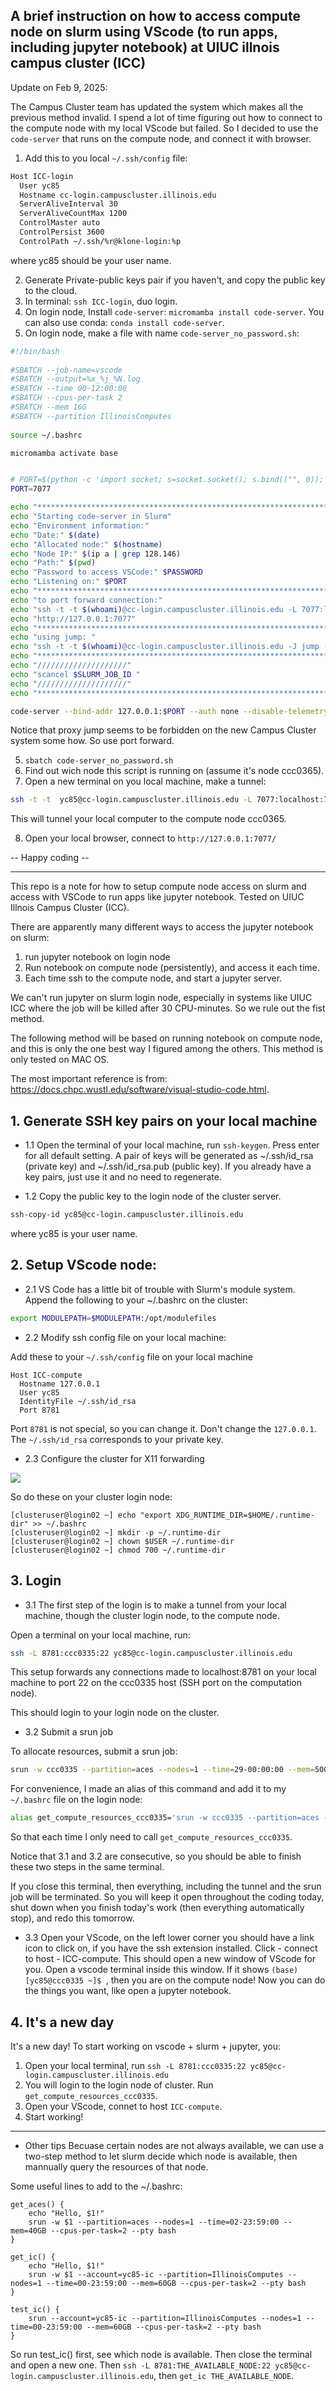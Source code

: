 ## A brief instruction on how to access compute node on slurm using VScode (to run apps, including jupyter notebook) at UIUC illnois campus cluster (ICC)

Update on Feb 9, 2025:

The Campus Cluster team has updated the system which makes all the previous method invalid. I spend a lot of time figuring out how to connect to the compute node with my local VScode but failed. So I decided to use the `code-server` that runs on the compute node, and connect it with browser.

1. Add this to you local `~/.ssh/config` file:

```bash
Host ICC-login
  User yc85
  Hostname cc-login.campuscluster.illinois.edu
  ServerAliveInterval 30
  ServerAliveCountMax 1200
  ControlMaster auto
  ControlPersist 3600
  ControlPath ~/.ssh/%r@klone-login:%p
```

where yc85 should be your user name.


2. Generate Private-public keys pair if you haven't, and copy the public key to the cloud.
3. In terminal: `ssh ICC-login`, duo login.
4. On login node, Install `code-server`: `micromamba install code-server`. You can also use conda: `conda install code-server`.
5. On login node, make a file with name `code-server_no_password.sh`:

```bash
#!/bin/bash 
 
#SBATCH --job-name=vscode
#SBATCH --output=%x_%j_%N.log 
#SBATCH --time 00-12:00:00
#SBATCH --cpus-per-task 2
#SBATCH --mem 16G
#SBATCH --partition IllinoisComputes
 
source ~/.bashrc

micromamba activate base


# PORT=$(python -c 'import socket; s=socket.socket(); s.bind(("", 0)); print(s.getsockname()[1]); s.close()')
PORT=7077

echo "********************************************************************" 
echo "Starting code-server in Slurm"
echo "Environment information:" 
echo "Date:" $(date)
echo "Allocated node:" $(hostname)
echo "Node IP:" $(ip a | grep 128.146)
echo "Path:" $(pwd)
echo "Password to access VSCode:" $PASSWORD
echo "Listening on:" $PORT
echo "********************************************************************"
echo "to port forward connection:"
echo "ssh -t -t $(whoami)@cc-login.campuscluster.illinois.edu -L 7077:localhost:7077 ssh $(basename $(hostname) .campuscluster.illinois.edu) -L 7077:localhost:$PORT"
echo "http://127.0.0.1:7077"
echo "********************************************************************" 
echo "using jump: "
echo "ssh -t -t $(whoami)@cc-login.campuscluster.illinois.edu -J jump -L 7077:localhost:7077 ssh $(hostname) -L 7077:localhost:$PORT"
echo "********************************************************************"
echo "////////////////////"
echo "scancel $SLURM_JOB_ID "
echo "////////////////////"
echo "********************************************************************" 

code-server --bind-addr 127.0.0.1:$PORT --auth none --disable-telemetry
```

Notice that proxy jump seems to be forbidden on the new Campus Cluster system some how. So use port forward.

5. `sbatch code-server_no_password.sh`
6. Find out wich node this script is running on (assume it's node ccc0365).
7. Open a new terminal on you local machine, make a tunnel:
   
```bash
ssh -t -t  yc85@cc-login.campuscluster.illinois.edu -L 7077:localhost:7077 ssh ccc0365 -L 7077:127.0.0.1:7077
```

This will tunnel your local computer to the compute node ccc0365.

8. Open your local browser, connect to `http://127.0.0.1:7077/`


-- Happy coding --

------

This repo is a note for how to setup compute node access on slurm and access with VSCode to run apps like jupyter notebook. Tested on UIUC Illnois Campus Cluster (ICC).

There are apparently many different ways to access the jupyter notebook on slurm:

1. run jupyter notebook on login node
2. Run notebook on compute node (persistently), and access it each time.
3. Each time ssh to the compute node, and start a jupyter server.

We can't run jupyter on slurm login node, especially in systems like UIUC ICC where the job will be killed after 30 CPU-minutes. So we rule out the fist method.

The following method will be based on running notebook on compute node, and this is only the one best way I figured among the others. This method is only tested on MAC OS.

The most important reference is from: https://docs.chpc.wustl.edu/software/visual-studio-code.html.

## 1. Generate SSH key pairs on your local machine

- 1.1 Open the terminal of your local machine, run `ssh-keygen`. Press enter for all default setting. A pair of keys will be generated as ~/.ssh/id_rsa (private key) and ~/.ssh/id_rsa.pub (public key). If you already have a key pairs, just use it and no need to regenerate.

- 1.2 Copy the public key to the login node of the cluster server. 

```sh
ssh-copy-id yc85@cc-login.campuscluster.illinois.edu
```

where yc85 is your user name.

## 2. Setup VScode node:

- 2.1 VS Code has a little bit of trouble with Slurm's module system. Append the following to your ~/.bashrc on the cluster:

```sh
export MODULEPATH=$MODULEPATH:/opt/modulefiles
```

- 2.2 Modify ssh config file on your local machine:

Add these to your `~/.ssh/config` file on your local machine

```
Host ICC-compute
  Hostname 127.0.0.1 
  User yc85
  IdentityFile ~/.ssh/id_rsa
  Port 8781

```

Port `8781` is not special, so you can change it. Don't change the `127.0.0.1`. The `~/.ssh/id_rsa` corresponds to your private key.


- 2.3 Configure the cluster for X11 forwarding

![](./fig1.png)

So do these on your cluster login node:

```
[clusteruser@login02 ~] echo "export XDG_RUNTIME_DIR=$HOME/.runtime-dir" >> ~/.bashrc
[clusteruser@login02 ~] mkdir -p ~/.runtime-dir
[clusteruser@login02 ~] chown $USER ~/.runtime-dir
[clusteruser@login02 ~] chmod 700 ~/.runtime-dir
```



## 3. Login

- 3.1 The first step of the login is to make a tunnel from your local machine, though the cluster login node, to the compute node.

Open a terminal on your local machine, run:

```sh
ssh -L 8781:ccc0335:22 yc85@cc-login.campuscluster.illinois.edu
```
This setup forwards any connections made to localhost:8781 on your local machine to port 22 on the ccc0335 host (SSH port on the computation node).

This should login to your login node on the cluster.

- 3.2 Submit a srun job

To allocate resources, submit a srun job:

```sh
srun -w ccc0335 --partition=aces --nodes=1 --time=29-00:00:00 --mem=50GB --cpus-per-task=5 --pty bash
```

For convenience, I made an alias of this command and add it to my `~/.bashrc` file on the login node:

```sh
alias get_compute_resources_ccc0335='srun -w ccc0335 --partition=aces --nodes=1 --time=29-00:00:00 --mem=50GB --cpus-per-task=5 --pty bash'
```

So that each time I only need to call `get_compute_resources_ccc0335`.

Notice that 3.1 and 3.2 are consecutive, so you should be able to finish these two steps in the same terminal.

If you close this terminal, then everything, including the tunnel and the srun job will be terminated. So you will keep it open throughout the coding today, shut down when you finish today's work (then everything automatically stop), and redo this tomorrow.

- 3.3 Open your VScode, on the left lower corner you should have a link icon to click on, if you have the ssh extension installed. Click - connect to host - ICC-compute. This should open a new window of VScode for you. Open a vscode terminal inside this window. If it shows `(base) [yc85@ccc0335 ~]$ `, then you are on the compute node! Now you can do the things you want, like open a jupyter notebook.


## 4. It's a new day

It's a new day! To start working on vscode + slurm + jupyter, you:

1. Open your local terminal, run `ssh -L 8781:ccc0335:22 yc85@cc-login.campuscluster.illinois.edu`
2. You will login to the login node of cluster. Run `get_compute_resources_ccc0335`.
3. Open your VScode, connet to host `ICC-compute`.
4. Start working!

-------

- Other tips
Becuase certain nodes are not always available, we can use a two-step method to let slurm decide which node is available, then mannually query the resources of that node.

Some useful lines to add to the ~/.bashrc:

```
get_aces() {
    echo "Hello, $1!"
    srun -w $1 --partition=aces --nodes=1 --time=02-23:59:00 --mem=40GB --cpus-per-task=2 --pty bash
}

get_ic() {
    echo "Hello, $1!"
    srun -w $1 --account=yc85-ic --partition=IllinoisComputes --nodes=1 --time=00-23:59:00 --mem=60GB --cpus-per-task=2 --pty bash
}

test_ic() {
    srun --account=yc85-ic --partition=IllinoisComputes --nodes=1 --time=00-23:59:00 --mem=60GB --cpus-per-task=2 --pty bash
}
```

So run test_ic() first, see which node is available. Then close the terminal and open a new one. Then `ssh -L 8781:THE_AVAILABLE_NODE:22 yc85@cc-login.campuscluster.illinois.edu`, then `get_ic THE_AVAILABLE_NODE`.


